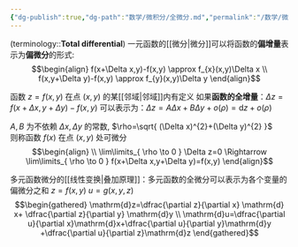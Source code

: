 ```yaml
---
{"dg-publish":true,"dg-path":"数学/微积分/全微分.md","permalink":"/数学/微积分/全微分/","dgPassFrontmatter":true,"noteIcon":"","created":"2024-08-24T15:37:25.633+08:00","updated":"2024-10-28T18:42:32.720+08:00"}
---
```



(terminology::**Total differential**)
一元函数的[[微分\|微分]]可以将函数的**偏增量**表示为**偏微分**的形式:
$$\begin{align}
f(x+\Delta x,y)-f(x,y) \approx f_{x}(x,y)\Delta x \\
f(x,y+\Delta y)-f(x,y) \approx f_{y}(x,y)\Delta y
\end{align}$$

函数 $z=f(x,y)$ 在点 $(x,y)$ 的某[[邻域\|邻域]]内有定义
如果**函数的全增量**：$\Delta z=f (x+\Delta x,y+\Delta y)-f (x,y)$
可以表示为：$\Delta z=A\Delta x+B\Delta y+o(\rho)=\mathrm{d}z+o(\rho)$

$A,B$ 为不依赖 $\Delta x,\Delta y$ 的常数, $\rho=\sqrt{ (\Delta x)^{2}+(\Delta y)^{2} }$  
则称函数 $f(x)$ 在点 $(x,y)$ 处可微分
$$\begin{align} \\
\lim\limits_{ \rho \to 0 } \Delta z=0 \Rightarrow \lim\limits_{ \rho \to 0 } f(x+\Delta x,y+\Delta y)=f(x,y)
\end{align}$$


多元函数微分的[[线性变换\|叠加原理]]：多元函数的全微分可以表示为各个变量的偏微分之和
$z=f(x,y)$
$u=g(x,y,z)$
$$\begin{gathered}
\mathrm{d}z=\dfrac{\partial z}{\partial x} \mathrm{d} x+ \dfrac{\partial z}{\partial y} \mathrm{d}y   \\
\mathrm{d}u=\dfrac{\partial u}{\partial x}\mathrm{d}x+\dfrac{\partial u}{\partial y}\mathrm{d}y +\dfrac{\partial u}{\partial z}\mathrm{d}z   
\end{gathered}$$
